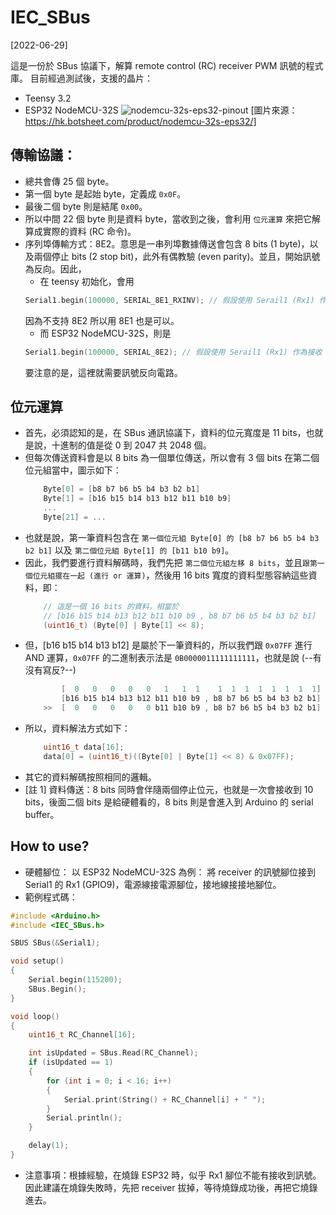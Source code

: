 # IEC_SBus

[2022-06-29]

這是一份於 SBus 協議下，解算 remote control (RC) receiver PWM 訊號的程式庫。
目前經過測試後，支援的晶片：
* Teensy 3.2
* ESP32 NodeMCU-32S
![nodemcu-32s-eps32-pinout](https://user-images.githubusercontent.com/91120147/176430811-2b2828b2-d854-4221-850a-9b14144b662f.jpeg)
[圖片來源：https://hk.botsheet.com/product/nodemcu-32s-eps32/]

## 傳輸協議：
* 總共會傳 25 個 byte。
* 第一個 byte 是起始 byte，定義成 `0x0F`。
* 最後二個 byte 則是結尾 `0x00`。
* 所以中間 22 個 byte 則是資料 byte，當收到之後，會利用 `位元運算` 來把它解算成實際的資料 (RC 命令)。
* 序列埠傳輸方式：8E2。意思是一串列埠數據傳送會包含 8 bits (1 byte)，以及兩個停止 bits (2 stop bit)，此外有偶教驗 (even parity)。並且，開始訊號為反向。因此，
    * 在 teensy 初始化，會用
    ```cpp
    Serial1.begin(100000, SERIAL_8E1_RXINV); // 假設使用 Serail1 (Rx1) 作為接收 receiver 訊號的腳位
    ```
    因為不支持 8E2 所以用 8E1 也是可以。
    * 而 ESP32 NodeMCU-32S，則是
    ```cpp
    Serial1.begin(100000, SERIAL_8E2); // 假設使用 Serail1 (Rx1) 作為接收 receiver 訊號的腳位
    ```
    要注意的是，這裡就需要訊號反向電路。
## 位元運算
* 首先，必須認知的是，在 SBus 通訊協議下，資料的位元寬度是 11 bits，也就是說，十進制的值是從 0 到 2047 共 2048 個。
* 但每次傳送資料會是以 8 bits 為一個單位傳送，所以會有 3 個 bits 在第二個位元組當中，圖示如下：
    ```cpp
        Byte[0] = [b8 b7 b6 b5 b4 b3 b2 b1]
        Byte[1] = [b16 b15 b14 b13 b12 b11 b10 b9]
        ...
        Byte[21] = ...
    ```
* 也就是說，第一筆資料包含在 `第一個位元組 Byte[0] 的 [b8 b7 b6 b5 b4 b3 b2 b1]` 以及 `第二個位元組 Byte[1] 的 [b11 b10 b9]`。
* 因此，我們要進行資料解碼時，我們先把 `第二個位元組左移 8 bits`，並且`跟第一個位元組擺在一起 (進行 or 運算)`，然後用 16 bits 寬度的資料型態容納這些資料，即： 
    ```cpp
        // 這是一個 16 bits 的資料，相當於 
        // [b16 b15 b14 b13 b12 b11 b10 b9 , b8 b7 b6 b5 b4 b3 b2 b1]
        (uint16_t) (Byte[0] | Byte[1] << 8); 
    ```
* 但，[b16 b15 b14 b13 b12] 是屬於下一筆資料的，所以我們跟 `0x07FF` 進行 AND 運算，`0x07FF` 的二進制表示法是 `0B0000011111111111`，也就是說 (--有沒有寫反?--)
    ```cpp
            [  0   0   0   0   0   1   1  1    1  1  1  1  1  1  1  1] // 這二個進行 AND 運算
            [b16 b15 b14 b13 b12 b11 b10 b9 , b8 b7 b6 b5 b4 b3 b2 b1] // 這二個進行 AND 運算
        >>  [  0   0   0   0   0 b11 b10 b9 , b8 b7 b6 b5 b4 b3 b2 b1] 
    ```
* 所以，資料解法方式如下：
    ```cpp
        uint16_t data[16];
        data[0] = (uint16_t)((Byte[0] | Byte[1] << 8) & 0x07FF);
    ```
* 其它的資料解碼按照相同的邏輯。
* [註 1] 資料傳送：8 bits 同時會伴隨兩個停止位元，也就是一次會接收到 10 bits，後面二個 bits 是給硬體看的，8 bits 則是會進入到 Arduino 的 serial buffer。
## How to use?
* 硬體腳位：
以 ESP32 NodeMCU-32S 為例：
將 receiver 的訊號腳位接到 Serial1 的 Rx1 (GPIO9)，電源線接電源腳位，接地線接接地腳位。
* 範例程式碼：
```cpp
#include <Arduino.h>
#include <IEC_SBus.h>

SBUS SBus(&Serial1);

void setup()
{
    Serial.begin(115200);
    SBus.Begin();
}

void loop()
{
    uint16_t RC_Channel[16];

    int isUpdated = SBus.Read(RC_Channel);
    if (isUpdated == 1)
    {
        for (int i = 0; i < 16; i++)
        {
            Serial.print(String() + RC_Channel[i] + " ");
        }
        Serial.println();
    }

    delay(1);
}
```
* 注意事項：根據經驗，在燒錄 ESP32 時，似乎 Rx1 腳位不能有接收到訊號。因此建議在燒錄失敗時，先把 receiver 拔掉，等待燒錄成功後，再把它燒錄進去。
